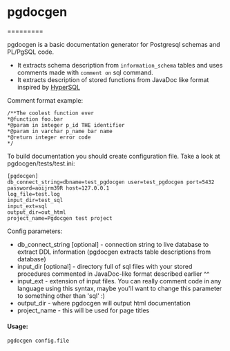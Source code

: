 # pgdocgen
=========


pgdocgen is a basic documentation generator for Postgresql schemas and PL/PgSQL code.
* It extracts schema description from `information_schema` tables and uses comments made with `comment on` sql command.
* It extracts description of stored functions from JavaDoc like format inspired by [HyperSQL](http://projects.izzysoft.de/trac/hypersql)

Comment format example:
```
/**The coolest function ever
*@function foo.bar
*@param in integer p_id THE identifier
*@param in varchar p_name bar name
*@return integer error code
*/
```

To build documentation you should create configuration file.
Take a look at pgdocgen/tests/test.ini:

```
[pgdocgen]
db_connect_string=dbname=test_pgdocgen user=test_pgdocgen port=5432 password=aoijrm39R host=127.0.0.1
log_file=test.log
input_dir=test_sql
input_ext=sql
output_dir=out_html
project_name=Pgdocgen test project
```

Config parameters:
* db_connect_string [optional] - connection string to live database to extract DDL information (pgdocgen extracts table descriptions from database)
* input_dir [optional] - directory full of sql files with your stored procedures commented in JavaDoc-like format described earlier ^^
* input_ext - extension of input files. You can really comment code in any language using this syntax, maybe you'll want to change this parameter to something other than 'sql' :)
* output_dir - where pgdocgen will output html documentation
* project_name - this will be used for page titles


#### Usage:
```
pgdocgen config.file
```
